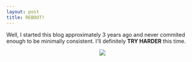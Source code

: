 ```yaml
---
layout: post
title: REBOOT!
---
```


Well, I started this blog approximately 3 years ago and never commited enough to be minimally consistent. I'll definitely **TRY HARDER** this time.
<center><img src="https://www.offensive-security.com/wp-content/uploads/2015/01/offsec-say-tryharder-798x284.png"></center>
